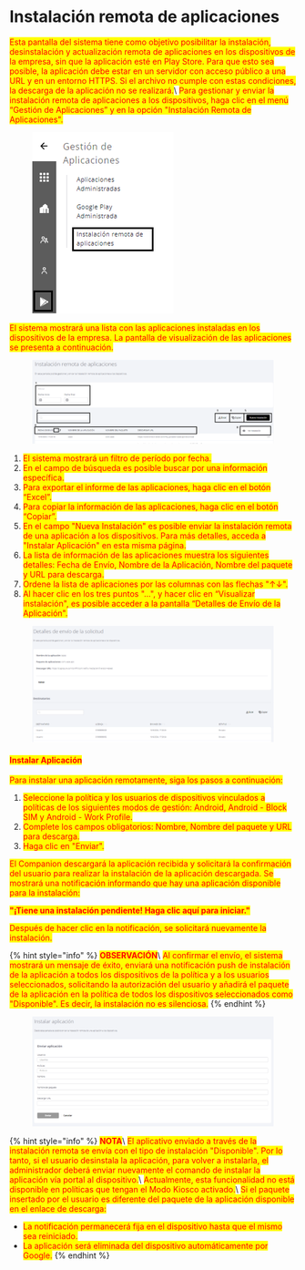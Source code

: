 # Instalación remota de aplicaciones

<mark style="color:red;">Esta pantalla del sistema tiene como objetivo posibilitar la instalación, desinstalación y actualización remota de aplicaciones en los dispositivos de la empresa, sin que la aplicación esté en Play Store. Para que esto sea posible, la aplicación debe estar en un servidor con acceso público a una URL y en un entorno HTTPS. Si el archivo no cumple con estas condiciones, la descarga de la aplicación no se realizará.</mark>\ <mark style="color:red;">Para gestionar y enviar la instalación remota de aplicaciones a los dispositivos, haga clic en el menú “Gestión de Aplicaciones” y en la opción "Instalación Remota de Aplicaciones".</mark>

<figure><img src="../.gitbook/assets/Captura de tela 2024-05-16 144645 (2).png" alt=""><figcaption></figcaption></figure>

<mark style="color:red;">El sistema mostrará una lista con las aplicaciones instaladas en los dispositivos de la empresa. La pantalla de visualización de las aplicaciones se presenta a continuación.</mark>

<figure><img src="../.gitbook/assets/Captura de tela 2024-05-16 145207.png" alt=""><figcaption></figcaption></figure>

1. <mark style="color:red;">El sistema mostrará un filtro de período por fecha.</mark>
2. <mark style="color:red;">En el campo de búsqueda es posible buscar por una información específica.</mark>
3. <mark style="color:red;">Para exportar el informe de las aplicaciones, haga clic en el botón “Excel”.</mark>
4. <mark style="color:red;">Para copiar la información de las aplicaciones, haga clic en el botón “Copiar”.</mark>
5. <mark style="color:red;">En el campo "Nueva Instalación" es posible enviar la instalación remota de una aplicación a los dispositivos. Para más detalles, acceda a "Instalar Aplicación" en esta misma página.</mark>
6. <mark style="color:red;">La lista de información de las aplicaciones muestra los siguientes detalles: Fecha de Envío, Nombre de la Aplicación, Nombre del paquete y URL para descarga.</mark>
7. <mark style="color:red;">Ordene la lista de aplicaciones por las columnas con las flechas "↑↓".</mark>
8. <mark style="color:red;">Al hacer clic en los tres puntos "...", y hacer clic en “Visualizar instalación", es posible acceder a la pantalla “Detalles de Envío de la Aplicación".</mark>

<figure><img src="../.gitbook/assets/image (127).png" alt=""><figcaption></figcaption></figure>

#### <mark style="color:red;">**Instalar Aplicación**</mark>

<mark style="color:red;">Para instalar una aplicación remotamente, siga los pasos a continuación:</mark>

1. <mark style="color:red;">Seleccione la política y los usuarios de dispositivos vinculados a políticas de los siguientes modos de gestión: Android, Android - Block SIM y Android - Work Profile.</mark>
2. <mark style="color:red;">Complete los campos obligatorios: Nombre, Nombre del paquete y URL para descarga.</mark>
3. <mark style="color:red;">Haga clic en "Enviar".</mark>

<mark style="color:red;">El Companion descargará la aplicación recibida y solicitará la confirmación del usuario para realizar la instalación de la aplicación descargada. Se mostrará una notificación informando que hay una aplicación disponible para la instalación:</mark>

<mark style="color:red;">**"¡Tiene una instalación pendiente! Haga clic aquí para iniciar."**</mark>

<mark style="color:red;">Después de hacer clic en la notificación, se solicitará nuevamente la instalación.</mark>

{% hint style="info" %}
<mark style="color:red;">**OBSERVACIÓN**</mark>\ <mark style="color:red;">Al confirmar el envío, el sistema mostrará un mensaje de éxito, enviará una notificación push de instalación de la aplicación a todos los dispositivos de la política y a los usuarios seleccionados, solicitando la autorización del usuario y añadirá el paquete de la aplicación en la política de todos los dispositivos seleccionados como "Disponible". Es decir, la instalación no es silenciosa.</mark>
{% endhint %}

<figure><img src="../.gitbook/assets/image (128).png" alt=""><figcaption></figcaption></figure>

{% hint style="info" %}
<mark style="color:red;">**NOTA**</mark>\ <mark style="color:red;">El aplicativo enviado a través de la instalación remota se envía con el tipo de instalación "Disponible". Por lo tanto, si el usuario desinstala la aplicación, para volver a instalarla, el administrador deberá enviar nuevamente el comando de instalar la aplicación vía portal al dispositivo.</mark>\ <mark style="color:red;">Actualmente, esta funcionalidad no está disponible en políticas que tengan el Modo Kiosco activado.</mark>\ <mark style="color:red;">Si el paquete insertado por el usuario es diferente del paquete de la aplicación disponible en el enlace de descarga:</mark>

* <mark style="color:red;">La notificación permanecerá fija en el dispositivo hasta que el mismo sea reiniciado.</mark>
* <mark style="color:red;">La aplicación será eliminada del dispositivo automáticamente por Google.</mark>
{% endhint %}
